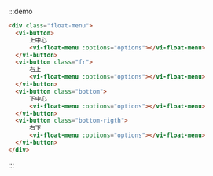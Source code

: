 :::demo
```html
<div class="float-menu">
  <vi-button>
      上中心
      <vi-float-menu :options="options"></vi-float-menu>
  </vi-button>
  <vi-button class="fr">
      右上
      <vi-float-menu :options="options"></vi-float-menu>
  </vi-button>
  <vi-button class="bottom">
      下中心
      <vi-float-menu :options="options"></vi-float-menu>
  </vi-button>
  <vi-button class="bottom-rigth">
      右下
      <vi-float-menu :options="options"></vi-float-menu>
  </vi-button>
</div>
```
:::

<script>
export default {
  data() {
    return {
      options: [
        {
          name: "数据同步",
          icon: "\ue60a",
          action(options) {
            if (options.name === "数据同步a") {
              options.name = "数据同步b";
            } else {
              options.name = "数据同步a";
            }
          }
        },
        {
          name: "导入商品",
          icon: "\ue60a",
          action() {}
        },
        {
          name: "网格视图",
          icon: "\ue60a",
          action() {}
        },
        {
          name: "快速编辑",
          icon: "\ue60a",
          action() {}
        }
      ]
    };
  }
};
</script>

<style lang="scss">
.float-menu {
  .bottom {
    position: absolute;
    bottom: 0;
    left: 0;
  }
  .bottom-rigth {
    position: absolute;
    bottom: 0;
    right: 0;
  }
}
</style>
   
